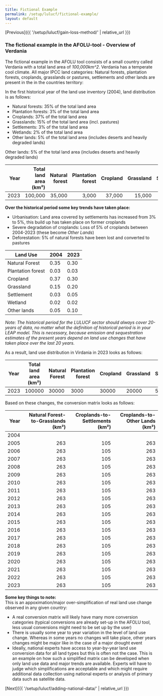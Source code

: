 ```yaml
---
title: Fictional Example
permalink: /setup/lulucf/fictional-example/
layout: default
---
```

[Previous]({{ '/setup/lulucf/gain-loss-method/' | relative_url }})

### The fictional example in the AFOLU-tool - Overview of Verdania

The fictional example in the AFOLU tool consists of a small country called Verdania with a total land area of *100,000km^2*. Verdania has a temperate cool climate. 
All  major IPCC land categories: Natural forests, plantation forests, croplands, grasslands or pastures, settlements and other lands are present in the 
in the countries territory:

In the first historical year of the land use inventory (2004), land distribution is as follows:
- Natural forests: 35% of the total land area
- Plantation forests: 3% of the total land area
- Croplands: 37% of the total land area
- Grasslands: 15% of the total land area (incl. pastures) 
- Settlements: 3% of the total land area
- Wetlands: 2% of the total land area
- Other lands: 5% of the total land area (includes deserts and heavily degraded lands)

Other lands: 5% of the total land area (includes deserts and heavily degraded lands)

| Year | Total land area (km²) | Natural forest | Plantation forest | Cropland | Grassland | Settlement | Wetland | Other lands |
|-----:|----------------------:|---------------:|------------------:|---------:|----------:|-----------:|--------:|------------:|
| 2023 |               100,000 |        35,000  |             3,000 |   37,000 |    15,000 |      3,000 |   2,000 |      5,000  |  


**Over the historical period some key trends have taken place:**

- Urbanisation: Land area covered by settlements has increased from 3% to 5%, this build up has taken place on former croplands
- Severe degradation of croplands: Loss of 5% of croplands between 2004-2023 (these become _Other Lands_)
- Deforestation: 5% of natural forests have been lost and converted to pastures

| Land Use           | 2004 | 2023 |
|--------------------|------|------|
| Natural Forest     | 0.35 | 0.30 |
| Plantation forest  | 0.03 | 0.03 |
| Cropland           | 0.37 | 0.30 |
| Grassland          | 0.15 | 0.20 |
| Settlement         | 0.03 | 0.05 |
| Wetland            | 0.02 | 0.02 |
| Other lands        | 0.05 | 0.10 |  

_Note: The historical period for the LULUCF sector should always cover 20-years of data, no matter what the definition of 
historical period is in your LEAP model. This is necessary, because emission and sequestration estimates of the present years
depend on land use changes that have taken place over the last 20 years._ 

As a result, land use distribution in Virdania in 2023 looks as follows:

| Year | Total land area (km²) | Natural Forest | Plantation forest | Cropland | Grassland | Settlement | Wetland | Other lands |
|------|------------------------|----------------|-------------------|-----------|------------|-------------|----------|--------------|
| 2023 | 100000                | 30000          | 3000              | 30000     | 20000      | 5000        | 2000     | 10000        |  

Based on these changes, the conversion matrix looks as follows:

| Year | Natural Forest-to-Grasslands (km²) | Croplands-to-Settlements (km²) | Croplands-to-Other Lands (km²) |
|-----:|-----------------------------------:|-------------------------------:|-------------------------------:|
| 2004 |                                    |                                |                                |
| 2005 | 263                                | 105                            | 263                            |
| 2006 | 263                                | 105                            | 263                            |
| 2007 | 263                                | 105                            | 263                            |
| 2008 | 263                                | 105                            | 263                            |
| 2009 | 263                                | 105                            | 263                            |
| 2010 | 263                                | 105                            | 263                            |
| 2011 | 263                                | 105                            | 263                            |
| 2012 | 263                                | 105                            | 263                            |
| 2013 | 263                                | 105                            | 263                            |
| 2014 | 263                                | 105                            | 263                            |
| 2015 | 263                                | 105                            | 263                            |
| 2016 | 263                                | 105                            | 263                            |
| 2017 | 263                                | 105                            | 263                            |
| 2018 | 263                                | 105                            | 263                            |
| 2019 | 263                                | 105                            | 263                            |
| 2020 | 263                                | 105                            | 263                            |
| 2021 | 263                                | 105                            | 263                            |
| 2022 | 263                                | 105                            | 263                            |
| 2023 | 263                                | 105                            | 263                            |  

**Some key things to note:**  
This is an appoximation/major over-simplification of real land use change observed in any given country:
- A real conversion matrix will likely have many more conversion categories (typical conversions are already set-up in the AFOLU tool, 
less usual conversions might need to be set up by the user)  
- There is usually some year to year variation in the level of land use change. Whereas in some years no changes will take place, other years changes might be major like in the case of a major drought event
- Ideally, national experts have access to year-by-year land use conversion data for all land types but this is often not the case. This is an example on how such a simplified matrix can be developed when only land use data and major trends are available. Experts will have to judge which simplifications are acceptable and which might require additional data collection using national experts or analysis of primary data such as satellite data.

[Next]({{ '/setup/lulucf/adding-national-data/' | relative_url }})



